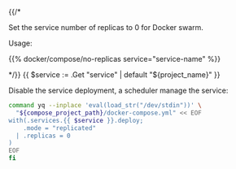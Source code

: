 {{/*

Set the service number of replicas to 0 for Docker swarm.

Usage:

{{% docker/compose/no-replicas service="service-name" %}}

*/}}
{{ $service := .Get "service" | default "${project_name}" }}

Disable the service deployment, a scheduler manage the service:

```bash
command yq --inplace 'eval(load_str("/dev/stdin"))' \
  "${compose_project_path}/docker-compose.yml" << EOF
with(.services.{{ $service }}.deploy;
    .mode = "replicated"
  | .replicas = 0
)
EOF
fi
```
